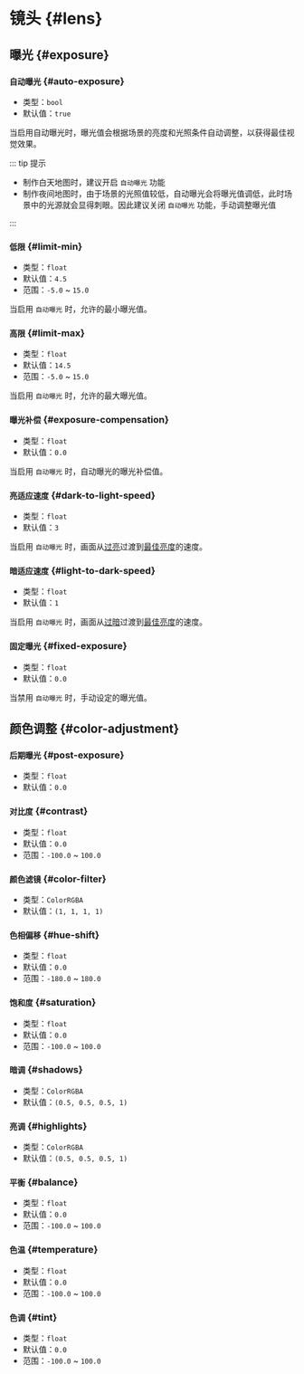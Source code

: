 # 镜头 {#lens}

## 曝光 {#exposure}

### `自动曝光` {#auto-exposure}

- 类型：`bool`
- 默认值：`true`

当启用自动曝光时，曝光值会根据场景的亮度和光照条件自动调整，以获得最佳视觉效果。

::: tip 提示

- 制作白天地图时，建议开启 `自动曝光` 功能
- 制作夜间地图时，由于场景的光照值较低，自动曝光会将曝光值调低，此时场景中的光源就会显得刺眼。因此建议关闭 `自动曝光` 功能，手动调整曝光值

:::

### `低限`<badge text="自动曝光 = true" /> {#limit-min}

- 类型：`float`
- 默认值：`4.5`
- 范围：`-5.0` ~ `15.0`

当启用 `自动曝光` 时，允许的最小曝光值。

### `高限`<badge text="自动曝光 = true" /> {#limit-max}

- 类型：`float`
- 默认值：`14.5`
- 范围：`-5.0` ~ `15.0`

当启用 `自动曝光` 时，允许的最大曝光值。

### `曝光补偿`<badge text="自动曝光 = true" /> {#exposure-compensation}

- 类型：`float`
- 默认值：`0.0`

当启用 `自动曝光` 时，自动曝光的曝光补偿值。

### `亮适应速度`<badge text="自动曝光 = true" /> {#dark-to-light-speed}

- 类型：`float`
- 默认值：`3`

当启用 `自动曝光` 时，画面从<u>过亮</u>过渡到<u>最佳亮度</u>的速度。

### `暗适应速度`<badge text="自动曝光 = true" /> {#light-to-dark-speed}

- 类型：`float`
- 默认值：`1`

当启用 `自动曝光` 时，画面从<u>过暗</u>过渡到<u>最佳亮度</u>的速度。

### `固定曝光`<badge text="自动曝光 = false" /> {#fixed-exposure}

- 类型：`float`
- 默认值：`0.0`

当禁用 `自动曝光` 时，手动设定的曝光值。

## 颜色调整 {#color-adjustment}

### `后期曝光` {#post-exposure}

- 类型：`float`
- 默认值：`0.0`

### `对比度` {#contrast}

- 类型：`float`
- 默认值：`0.0`
- 范围：`-100.0` ~ `100.0`

### `颜色滤镜` {#color-filter}

- 类型：`ColorRGBA`
- 默认值：`(1, 1, 1, 1)`

### `色相偏移` {#hue-shift}

- 类型：`float`
- 默认值：`0.0`
- 范围：`-180.0` ~ `180.0`

### `饱和度` {#saturation}

- 类型：`float`
- 默认值：`0.0`
- 范围：`-100.0` ~ `100.0`

### `暗调` {#shadows}

- 类型：`ColorRGBA`
- 默认值：`(0.5, 0.5, 0.5, 1)`

### `亮调` {#highlights}

- 类型：`ColorRGBA`
- 默认值：`(0.5, 0.5, 0.5, 1)`

### `平衡` {#balance}

- 类型：`float`
- 默认值：`0.0`
- 范围：`-100.0` ~ `100.0`

### `色温` {#temperature}

- 类型：`float`
- 默认值：`0.0`
- 范围：`-100.0` ~ `100.0`

### `色调` {#tint}

- 类型：`float`
- 默认值：`0.0`
- 范围：`-100.0` ~ `100.0`
